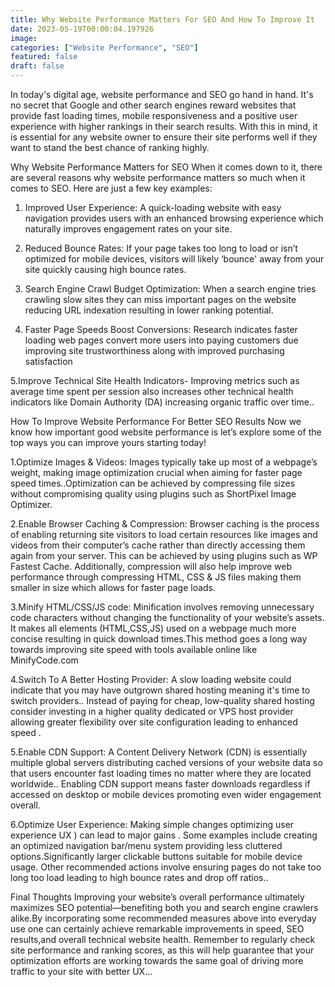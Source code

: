 ```yaml
---
title: Why Website Performance Matters For SEO And How To Improve It
date: 2023-05-19T00:00:04.197926
image: 
categories: ["Website Performance", "SEO"]
featured: false
draft: false
---
```

In today's digital age, website performance and SEO go hand in hand. It's no secret that Google and other search engines reward websites that provide fast loading times, mobile responsiveness and a positive user experience with higher rankings in their search results. With this in mind, it is essential for any website owner to ensure their site performs well if they want to stand the best chance of ranking highly.

Why Website Performance Matters for SEO
When it comes down to it, there are several reasons why website performance matters so much when it comes to SEO. Here are just a few key examples:

1. Improved User Experience: A quick-loading website with easy navigation provides users with an enhanced browsing experience which naturally improves engagement rates on your site.

2. Reduced Bounce Rates: If your page takes too long to load or isn’t optimized for mobile devices, visitors will likely ‘bounce' away from your site quickly causing high bounce rates.

3. Search Engine Crawl Budget Optimization: When a search engine tries crawling slow sites they can miss important pages on the website reducing URL indexation resulting in lower ranking potential.

4. Faster Page Speeds Boost Conversions: Research indicates faster loading web pages convert more users into paying customers due improving site trustworthiness along with improved purchasing satisfaction

5.Improve Technical Site Health Indicators- Improving metrics such as average time spent per session also increases other technical health indicators like Domain Authority (DA) increasing organic traffic over time..

How To Improve Website Performance For Better SEO Results
Now we know how important good website performance is let’s explore some of the top ways you can improve yours starting today!

1.Optimize Images & Videos:
Images typically take up most of a webpage’s weight, making image optimization crucial when aiming for faster page speed times..Optimization can be achieved by compressing file sizes without compromising quality using plugins such as ShortPixel Image Optimizer.
 
2.Enable Browser Caching & Compression:
Browser caching is the process of enabling returning site visitors to load certain resources like images and videos from their computer’s cache rather than directly accessing them again from your server. This can be achieved by using plugins such as WP Fastest Cache. Additionally, compression will also help improve web performance through compressing HTML, CSS & JS files making them smaller in size which allows for faster page loads.

3.Minify HTML/CSS/JS code:
Minification involves removing unnecessary code characters without changing the functionality of your website’s assets. It makes all elements (HTML,CSS,JS) used on a webpage much more concise resulting in quick download times.This method goes a long way towards improving site speed with tools available online like MinifyCode.com

4.Switch To A Better Hosting Provider: 
A slow loading website could indicate that you may have outgrown shared hosting meaning it's time to switch providers.. Instead of paying for cheap, low-quality shared hosting consider investing in a higher quality dedicated or VPS host provider allowing greater flexibility over site configuration leading to enhanced speed .

5.Enable CDN Support:
A Content Delivery Network (CDN) is essentially multiple global servers distributing cached versions of your website data so that users encounter fast loading times no matter where they are located worldwide.. Enabling CDN support means faster downloads regardless if accessed on desktop or mobile devices promoting even wider engagement overall.

6.Optimize User Experience: 
Making simple changes optimizing user experience UX ) can lead to major gains . Some examples include creating an optimized navigation bar/menu system providing less cluttered options.Significantly larger clickable buttons suitable for mobile device usage.  Other recommended actions involve ensuring pages do not take too long too load leading to high bounce rates and drop off ratios..

Final Thoughts
Improving your website’s overall performance ultimately maximizes SEO potential—benefiting both you and search engine crawlers alike.By incorporating some recommended measures above into everyday use one can certainly achieve remarkable improvements in speed, SEO results,and overall technical website health.  Remember to regularly check site performance and ranking scores, as this will help guarantee that your optimization efforts are working towards the same goal of driving more traffic to your site with better UX…